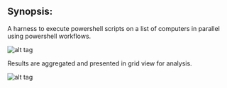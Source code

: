 
Synopsis:
-----------------------------------

A harness to execute powershell scripts on a list of computers in parallel using powershell workflows. 

![alt tag](https://github.com/dstaulcu/PowerOps/blob/master/screencap2.jpg)

Results are aggregated and presented in grid view for analysis.

![alt tag](https://github.com/dstaulcu/PowerOps/blob/master/screencap1.jpg)

